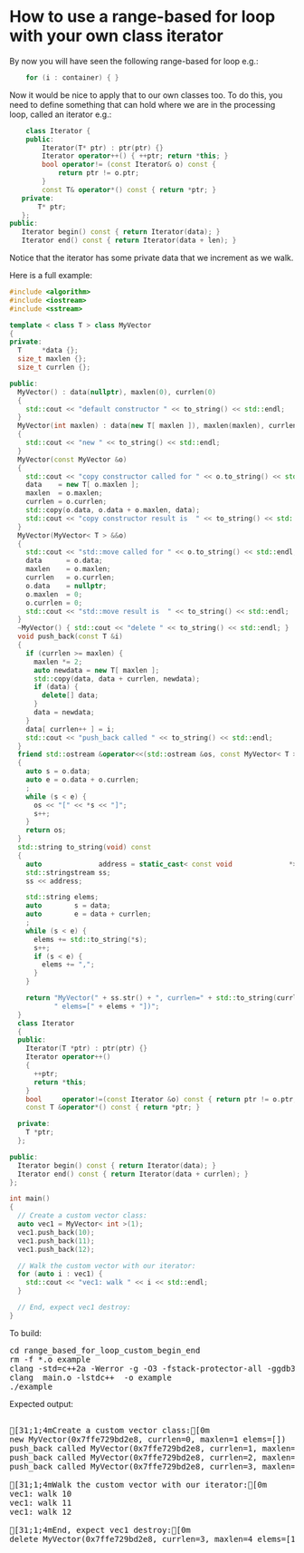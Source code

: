 How to use a range-based for loop with your own class iterator
==============================================================

By now you will have seen the following range-based for loop e.g.:
```C++
    for (i : container) { }
```
Now it would be nice to apply that to our own classes too. To do this,
you need to define something that can hold where we are in the processing
loop, called an iterator e.g.:
```C++
    class Iterator {
    public:
        Iterator(T* ptr) : ptr(ptr) {}
        Iterator operator++() { ++ptr; return *this; }
        bool operator!= (const Iterator& o) const {
            return ptr != o.ptr;
        }
        const T& operator*() const { return *ptr; }
   private:
       T* ptr;
   };
public:
   Iterator begin() const { return Iterator(data); }
   Iterator end() const { return Iterator(data + len); }
```
Notice that the iterator has some private data that we increment as
we walk.

Here is a full example:
```C++
#include <algorithm>
#include <iostream>
#include <sstream>

template < class T > class MyVector
{
private:
  T     *data {};
  size_t maxlen {};
  size_t currlen {};

public:
  MyVector() : data(nullptr), maxlen(0), currlen(0)
  {
    std::cout << "default constructor " << to_string() << std::endl;
  }
  MyVector(int maxlen) : data(new T[ maxlen ]), maxlen(maxlen), currlen(0)
  {
    std::cout << "new " << to_string() << std::endl;
  }
  MyVector(const MyVector &o)
  {
    std::cout << "copy constructor called for " << o.to_string() << std::endl;
    data    = new T[ o.maxlen ];
    maxlen  = o.maxlen;
    currlen = o.currlen;
    std::copy(o.data, o.data + o.maxlen, data);
    std::cout << "copy constructor result is  " << to_string() << std::endl;
  }
  MyVector(MyVector< T > &&o)
  {
    std::cout << "std::move called for " << o.to_string() << std::endl;
    data      = o.data;
    maxlen    = o.maxlen;
    currlen   = o.currlen;
    o.data    = nullptr;
    o.maxlen  = 0;
    o.currlen = 0;
    std::cout << "std::move result is  " << to_string() << std::endl;
  }
  ~MyVector() { std::cout << "delete " << to_string() << std::endl; }
  void push_back(const T &i)
  {
    if (currlen >= maxlen) {
      maxlen *= 2;
      auto newdata = new T[ maxlen ];
      std::copy(data, data + currlen, newdata);
      if (data) {
        delete[] data;
      }
      data = newdata;
    }
    data[ currlen++ ] = i;
    std::cout << "push_back called " << to_string() << std::endl;
  }
  friend std::ostream &operator<<(std::ostream &os, const MyVector< T > &o)
  {
    auto s = o.data;
    auto e = o.data + o.currlen;
    ;
    while (s < e) {
      os << "[" << *s << "]";
      s++;
    }
    return os;
  }
  std::string to_string(void) const
  {
    auto              address = static_cast< const void              *>(this);
    std::stringstream ss;
    ss << address;

    std::string elems;
    auto        s = data;
    auto        e = data + currlen;
    ;
    while (s < e) {
      elems += std::to_string(*s);
      s++;
      if (s < e) {
        elems += ",";
      }
    }

    return "MyVector(" + ss.str() + ", currlen=" + std::to_string(currlen) + ", maxlen=" + std::to_string(maxlen) +
           " elems=[" + elems + "])";
  }
  class Iterator
  {
  public:
    Iterator(T *ptr) : ptr(ptr) {}
    Iterator operator++()
    {
      ++ptr;
      return *this;
    }
    bool     operator!=(const Iterator &o) const { return ptr != o.ptr; }
    const T &operator*() const { return *ptr; }

  private:
    T *ptr;
  };

public:
  Iterator begin() const { return Iterator(data); }
  Iterator end() const { return Iterator(data + currlen); }
};

int main()
{
  // Create a custom vector class:
  auto vec1 = MyVector< int >(1);
  vec1.push_back(10);
  vec1.push_back(11);
  vec1.push_back(12);

  // Walk the custom vector with our iterator:
  for (auto i : vec1) {
    std::cout << "vec1: walk " << i << std::endl;
  }

  // End, expect vec1 destroy:
}
```
To build:
<pre>
cd range_based_for_loop_custom_begin_end
rm -f *.o example
clang -std=c++2a -Werror -g -O3 -fstack-protector-all -ggdb3 -Wall -c -o main.o main.cpp
clang  main.o -lstdc++  -o example
./example
</pre>
Expected output:
<pre>

[31;1;4mCreate a custom vector class:[0m
new MyVector(0x7ffe729bd2e8, currlen=0, maxlen=1 elems=[])
push_back called MyVector(0x7ffe729bd2e8, currlen=1, maxlen=1 elems=[10])
push_back called MyVector(0x7ffe729bd2e8, currlen=2, maxlen=2 elems=[10,11])
push_back called MyVector(0x7ffe729bd2e8, currlen=3, maxlen=4 elems=[10,11,12])

[31;1;4mWalk the custom vector with our iterator:[0m
vec1: walk 10
vec1: walk 11
vec1: walk 12

[31;1;4mEnd, expect vec1 destroy:[0m
delete MyVector(0x7ffe729bd2e8, currlen=3, maxlen=4 elems=[10,11,12])
</pre>
